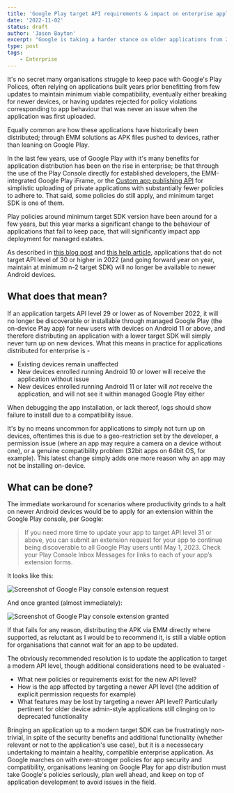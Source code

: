 ```yaml
---
title: 'Google Play target API requirements & impact on enterprise applications'
date: '2022-11-02'
status: draft
author: 'Jason Bayton'
excerpt: "Google is taking a harder stance on older applications from 2022. For organisations with enterprise applications this is what you need to know"
type: post
tags:
    - Enterprise
---
```

It's no secret many organisations struggle to keep pace with Google's Play Polices, often relying on applications built years prior benefitting from few updates to maintain minimum viable compatibility, eventually either breaking for newer devices, or having updates rejected for policy violations corresponding to app behaviour that was never an issue when the application was first uploaded.

Equally common are how these applications have historically been distributed; through EMM solutions as APK files pushed to devices, rather than leaning on Google Play. 

In the last few years, use of Google Play with it's many benefits for application distribution has been on the rise in enterprise; be that through the use of the Play Console directly for established developers, the EMM-integrated Google Play iFrame, or the [Custom app publishing API](https://developers.google.com/android/work/play/custom-app-api/get-started) for simplistic uploading of private applications with substantially fewer policies to adhere to. That said, some policies do still apply, and minimum target SDK is one of them.

Play policies around minimum target SDK version have been around for a few years, but this year marks a significant change to the behaviour of applications that fail to keep pace, that will significantly impact app deployment for managed estates.

As described in [this blog post](https://android-developers.googleblog.com/2022/04/expanding-plays-target-level-api-requirements-to-strengthen-user-security.html) and [this help article](https://support.google.com/googleplay/android-developer/answer/11926878), applications that do not target API level of 30 or higher in 2022 (and going forward year on year, maintain at minimum n-2 target SDK) will no longer be available to newer Android devices. 

## What does that mean?

If an application targets API level 29 or lower as of November 2022, it will no longer be discoverable or installable through managed Google Play (the on-device Play app) for new users with devices on Android 11 or above, and therefore distributing an application with a lower target SDK will simply never turn up on new devices. What this means in practice for applications distributed for enterprise is -

- Existing devices remain unaffected
- New devices enrolled running Android 10 or lower will receive the application without issue
- New devices enrolled running Android 11 or later will _not_ receive the application, and will not see it within managed Google Play either

When debugging the app installation, or lack thereof, logs should show failure to install due to a compatibility issue. 

It's by no means uncommon for applications to simply not turn up on devices, oftentimes this is due to a geo-restriction set by the developer, a permission issue (where an app may require a camera on a device without one), or a genuine compatibility problem (32bit apps on 64bit OS, for example). This latest change simply adds one more reason why an app may not be installing on-device.

## What can be done?

The immediate workaround for scenarios where productivity grinds to a halt on newer Android devices would be to apply for an extension within the Google Play console, per Google:

> If you need more time to update your app to target API level 31 or above, you can submit an extension request for your app to continue being discoverable to all Google Play users until May 1, 2023. Check your Play Console Inbox Messages for links to each of your app’s extension forms.

It looks like this: 

![Screenshot of Google Play console extension request](https://cdn.bayton.org/uploads/2022/11/Screenshot2022-11-12at00.38.21.png)

And once granted (almost immediately):

![Screenshot of Google Play console extension granted](https://cdn.bayton.org/uploads/2022/11/Screenshot2022-11-12at00.48.09.png)

If that fails for any reason, distributing the APK via EMM directly where supported, as reluctant as I would be to recommend it, is still a viable option for organisations that cannot wait for an app to be updated. 

The obviously recommended resolution is to update the application to target a modern API level, though additional considerations need to be evaluated -

- What new policies or requirements exist for the new API level?
- How is the app affected by targeting a newer API level (the addition of explicit permission requests for example)
- What features may be lost by targeting a newer API level? Particularly pertinent for older device admin-style applications still clinging on to deprecated functionality

Bringing an application up to a modern target SDK can be frustratingly non-trivial, in spite of the security benefits and additional functionality (whether relevant or not to the application's use case), but it is a necessecary undertaking to maintain a healthy, compatible enterprise application. As Google marches on with ever-stronger policies for app security and compatibility, organisations leaning on Google Play for app distribution must take Google's policies seriously, plan well ahead, and keep on top of application development to avoid issues in the field.